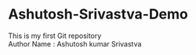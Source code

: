 # Ashutosh-Srivastva-Demo
This is my first Git repository
<br>
Author Name : Ashutosh kumar Srivastva
